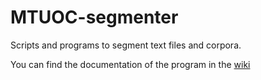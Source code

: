 # MTUOC-segmenter
Scripts and programs to segment text files and corpora.

You can find the documentation of the program in the [wiki](https://github.com/aoliverg/MTUOC-segmenter/wiki/MTUOC%E2%80%90segmenter-(eng))

